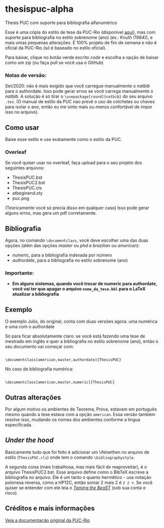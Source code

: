 # thesispuc-alpha
 Thesis PUC com suporte para bibliografia alfanumérico

Esse é uma cópia do estilo de tese da PUC-Rio (disponível [aqui](http://www.puc-rio.br/ensinopesq/ccpg/apresentacao_ted.html)), mas com suporte para bibliografia no estilo sobrenome (ano) (ex.: Knuth (1984)), e mais umas pequenas alterações. É 100% projeto de fim de semana e não é oficial da PUC-Rio (só é baseado no estilo oficial). 

Para baixar, clique no botão verde escrito _code_ e escolha a opção de baixar como um zip (ou faça pull se você usa o GitHub)

### Notas de versão:

Set/2020: não é mais exigido que você carregue manualmente o _natbib_ para o authordate. Isso pode gerar erros se você carrega manualmente o _natbib_. A solução é só tirar o `\usepackage[round]{natbib}` do seu arquivo `.tex`. (O manual de estilo da PUC nao prevê o uso de colchetes ou chaves para isolar o ano, então eu me sinto mais ou menos confortável de impor isso no arquivo).

## Como usar

Baixe esse estilo e use exatamente como o estilo da PUC.

### Overleaf

Se você quiser usar no overleaf, faça upload para o seu projeto dos seguintes arquivos:

* ThesisPUC.bst
* ThesisPUC2.bst
* ThesisPUC.cls
* atbeginend.sty
* puc.png

(Teoricamente você só precia disso em qualquer caso) Isso pode gerar alguns erros, mas gera um pdf corretamente. 

## Bibliografia

Agora, no comando `\documentclass`, você deve escolher uma das duas opções (além das opções _master_ ou _phd_ e _brazilian_ ou _american_):

* _numeric_, para a bibliografia indexada por número
* _authordate_, para a bibliografia no estilo sobrenome (ano)

### Importante:

* **Em alguns sistemas, quando você trocar de numeric para authordate, você vai ter que apagar o arquivo `nome_da_tese.bbl` para o LaTeX atualizar a bibliografia**
 
## Exemplo

O exemplo Julio, do original, conta com duas versões agora: uma numérica e uma com o authordate

Só para ficar absolutamente claro: se você está fazendo uma tese de mestrado em inglês e quer a bibliografia no estilo sobrenome (ano), então o seu documento vai começar com:

```

\documentclass[american,master,authordate]{ThesisPUC}

```

No caso de bibliografia numérica:

```

\documentclass[american,master,numeric]{ThesisPUC}

```

## Outras alterações

Por algum motivo os ambientes de Teorema, Prova, estavam em português mesmo quando a tese estava com a opção `american`. Essa versão também resolve isso, mudando os nomes dos ambientes conforme a língua especificada.

## _Under the hood_

Basicamente tudo que foi feito é adicionar um \ifelsethen no arquivo de estilo (`ThesisPUC.cls`) onde tem o comando `\bibliographystyle`.

A segunda coisa (mais trabalhosa, mas mais fácil de reaproveitar), é o arquivo ThesisPUC2.bst. Esse arquivo define como o BibTeX escreve a bibliografia no arquivo. Ele é um tanto o quanto hermêtico - usa notação polonesa reversa, como a HP12C, então somar 2 mais 2 é `2 2 +`. Se você quiser se entender com ele leia o [_Taming the BeaST_](http://tug.ctan.org/info/bibtex/tamethebeast/ttb_en.pdf) (sob sua conta e risco).

## Créditos e mais informações

[Veja a documentação original da PUC-Rio](http://www.puc-rio.br/ensinopesq/ccpg/download/ThesisPUC-1.0.11.pdf)

